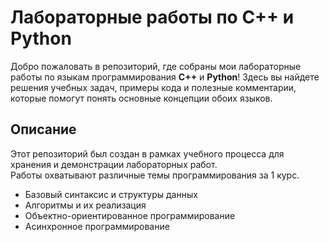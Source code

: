 # Лабораторные работы по C++ и Python

Добро пожаловать в репозиторий, где собраны мои лабораторные работы по языкам программирования **C++** и **Python**! Здесь вы найдете решения учебных задач, примеры кода и полезные комментарии, которые помогут понять основные концепции обоих языков.

## Описание

Этот репозиторий был создан в рамках учебного процесса для хранения и демонстрации лабораторных работ.  
Работы охватывают различные темы программирования за 1 курс.
- Базовый синтаксис и структуры данных
- Алгоритмы и их реализация
- Объектно-ориентированное программирование 
- Асинхронное программирование



